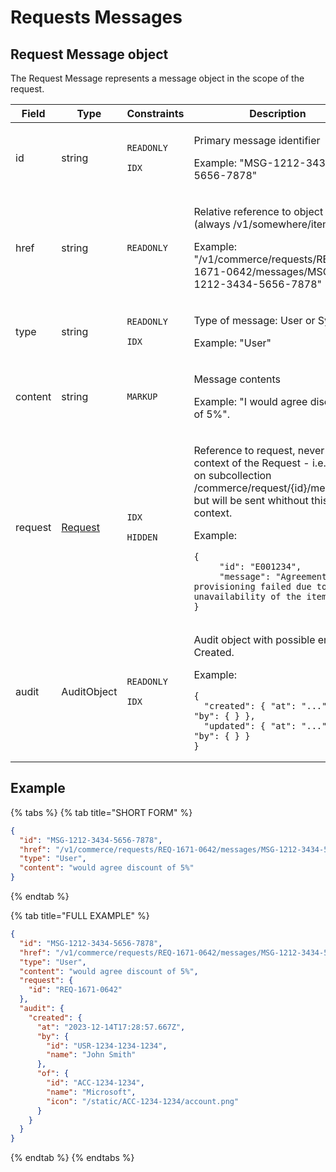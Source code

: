 # Requests Messages

## Request Message object

The Request Message represents a message object in the scope of the request.

<table><thead><tr><th width="153">Field</th><th width="130">Type</th><th width="133">Constraints</th><th>Description</th></tr></thead><tbody><tr><td>id</td><td>string</td><td><p><code>READONLY</code></p><p><code>IDX</code></p></td><td><p>Primary message identifier </p><p></p><p>Example: "MSG-1212-3434-5656-7878"</p></td></tr><tr><td>href</td><td>string</td><td><code>READONLY</code></td><td><p>Relative reference to object on API (always /v1/somewhere/items/{id}) </p><p></p><p>Example: "/v1/commerce/requests/REQ-1671-0642/messages/MSG-1212-3434-5656-7878"</p></td></tr><tr><td>type</td><td>string</td><td><p><code>READONLY</code> </p><p><code>IDX</code></p></td><td><p>Type of message: User or System.</p><p></p><p>Example: "User"</p></td></tr><tr><td>content</td><td>string</td><td><code>MARKUP</code></td><td><p>Message contents </p><p></p><p>Example: "I would agree discount of 5%".</p></td></tr><tr><td>request</td><td><a href="../requests/#request-object">Request</a></td><td><p><code>IDX</code></p><p><code>HIDDEN</code></p></td><td><p>Reference to request, never sent in context of the Request - i.e. not set on subcollection /commerce/request/{id}/messages, but will be sent whithout this context.</p><p></p><p>Example:</p><pre class="language-json"><code class="lang-json">{
     "id": "E001234",
     "message": "Agreement provisioning failed due to unavailability of the item"
}
</code></pre></td></tr><tr><td>audit</td><td>AuditObject</td><td><p><code>READONLY</code> </p><p><code>IDX</code></p></td><td><p>Audit object with possible entries: Created. </p><p></p><p>Example:</p><pre class="language-json"><code class="lang-json">{
  "created": { "at": "...", "by": { } },
  "updated": { "at": "...", "by": { } }
}
</code></pre></td></tr></tbody></table>

## Example <a href="#example" id="example"></a>

{% tabs %}
{% tab title="SHORT FORM" %}
```json
{
  "id": "MSG-1212-3434-5656-7878",
  "href": "/v1/commerce/requests/REQ-1671-0642/messages/MSG-1212-3434-5656-7878",
  "type": "User",
  "content": "would agree discount of 5%"
}
```
{% endtab %}

{% tab title="FULL EXAMPLE" %}
```json
{
  "id": "MSG-1212-3434-5656-7878",
  "href": "/v1/commerce/requests/REQ-1671-0642/messages/MSG-1212-3434-5656-7878",
  "type": "User",
  "content": "would agree discount of 5%",
  "request": {
    "id": "REQ-1671-0642"
  },
  "audit": {
    "created": { 
      "at": "2023-12-14T17:28:57.667Z", 
      "by": {
        "id": "USR-1234-1234-1234",
        "name": "John Smith"
      },
      "of": {
        "id": "ACC-1234-1234",
        "name": "Microsoft",
        "icon": "/static/ACC-1234-1234/account.png"
      }
    }
  }
}
```
{% endtab %}
{% endtabs %}

